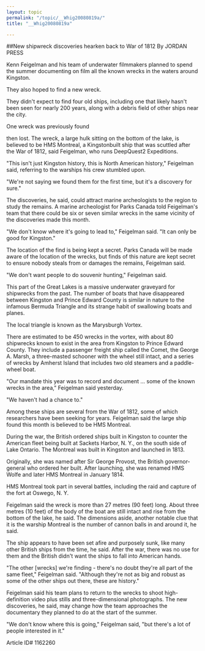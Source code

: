 ```yaml
---
layout: topic
permalink: "/topic/__Whig20080819a/"
title: "__Whig20080819a"

---
```


##New shipwreck discoveries hearken back to War of 1812
By JORDAN PRESS

Kenn Feigelman and his team of underwater filmmakers planned to spend the summer documenting on film all the known wrecks in the waters around Kingston.

They also hoped to find a new wreck.

They didn't expect to find four old ships, including one that likely hasn't been seen for nearly 200 years, along with a debris field of other ships near the city.

One wreck was previously found

then lost. The wreck, a large hulk sitting on the bottom of the lake, is believed to be HMS Montreal, a Kingstonbuilt ship that was scuttled after the War of 1812, said Feigelman, who runs DeepQuest2 Expeditions.

"This isn't just Kingston history, this is North American history," Feigelman said, referring to the warships his crew stumbled upon.

"We're not saying we found them for the first time, but it's a discovery for sure."

The discoveries, he said, could attract marine archeologists to the region to study the remains. A marine archeologist for Parks Canada told Feigelman's team that there could be six or seven similar wrecks in the same vicinity of the discoveries made this month.

"We don't know where it's going to lead to," Feigelman said. "It can only be good for Kingston."

The location of the find is being kept a secret. Parks Canada will be made aware of the location of the wrecks, but finds of this nature are kept secret to ensure nobody steals from or damages the remains, Feigelman said.

"We don't want people to do souvenir hunting," Feigelman said.

This part of the Great Lakes is a massive underwater graveyard for shipwrecks from the past. The number of boats that have disappeared between Kingston and Prince Edward County is similar in nature to the infamous Bermuda Triangle and its strange habit of swallowing boats and planes.

The local triangle is known as the Marysburgh Vortex.

There are estimated to be 450 wrecks in the vortex, with about 80 shipwrecks known to exist in the area from Kingston to Prince Edward County. They include a passenger freight ship called the Comet, the George A. Marsh, a three-masted schooner with the wheel still intact, and a series of wrecks by Amherst Island that includes two old steamers and a paddle-wheel boat.

"Our mandate this year was to record and document ... some of the known wrecks in the area," Feigelman said yesterday.

"We haven't had a chance to."

Among these ships are several from the War of 1812, some of which researchers have been seeking for years. Feigelman said the large ship found this month is believed to be HMS Montreal.

During the war, the British ordered ships built in Kingston to counter the American fleet being built at Sackets Harbor, N. Y., on the south side of Lake Ontario. The Montreal was built in Kingston and launched in 1813.

Originally, she was named after Sir George Provost, the British governor-general who ordered her built. After launching, she was renamed HMS Wolfe and later HMS Montreal in January 1814.

HMS Montreal took part in several battles, including the raid and capture of the fort at Oswego, N. Y.

Feigelman said the wreck is more than 27 metres (90 feet) long. About three metres (10 feet) of the body of the boat are still intact and rise from the bottom of the lake, he said. The dimensions aside, another notable clue that it is the warship Montreal is the number of cannon balls in and around it, he said.

The ship appears to have been set afire and purposely sunk, like many other British ships from the time, he said. After the war, there was no use for them and the British didn't want the ships to fall into American hands.

"The other [wrecks] we're finding - there's no doubt they're all part of the same fleet," Feigelman said. "Although they're not as big and robust as some of the other ships out there, these are history."

Feigelman said his team plans to return to the wrecks to shoot high-definition video plus stills and three-dimensional photographs. The new discoveries, he said, may change how the team approaches the documentary they planned to do at the start of the summer.

"We don't know where this is going," Feigelman said, "but there's a lot of people interested in it."


Article ID# 1162260

